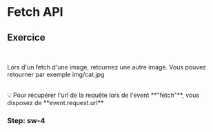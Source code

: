 <!-- .slide: class="exercice" -->

# Fetch API

## Exercice

<br>

Lors d'un fetch d'une image, retournez une autre image. Vous pouvez retourner par exemple img/cat.jpg

<br>
💡 Pour récupérer l'url de la requête lors de l'event **"fetch"**, vous disposez de **event.request.url**

### Step: sw-4

